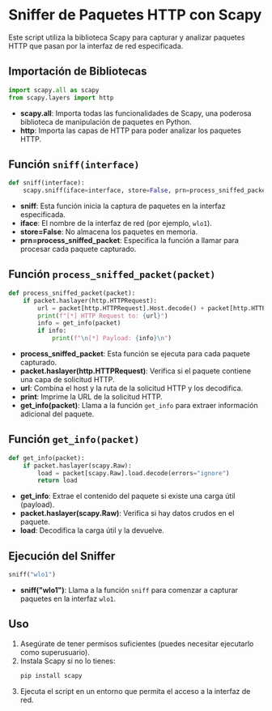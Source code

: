 # Sniffer de Paquetes HTTP con Scapy

Este script utiliza la biblioteca Scapy para capturar y analizar paquetes HTTP que pasan por la interfaz de red especificada.

## Importación de Bibliotecas

```python
import scapy.all as scapy
from scapy.layers import http
```

- **scapy.all**: Importa todas las funcionalidades de Scapy, una poderosa biblioteca de manipulación de paquetes en Python.
- **http**: Importa las capas de HTTP para poder analizar los paquetes HTTP.

## Función `sniff(interface)`

```python
def sniff(interface):
    scapy.sniff(iface=interface, store=False, prn=process_sniffed_packet)
```

- **sniff**: Esta función inicia la captura de paquetes en la interfaz especificada.
- **iface**: El nombre de la interfaz de red (por ejemplo, `wlo1`).
- **store=False**: No almacena los paquetes en memoria.
- **prn=process_sniffed_packet**: Especifica la función a llamar para procesar cada paquete capturado.

## Función `process_sniffed_packet(packet)`

```python
def process_sniffed_packet(packet):
    if packet.haslayer(http.HTTPRequest):
        url = packet[http.HTTPRequest].Host.decode() + packet[http.HTTPRequest].Path.decode()
        print(f"[*] HTTP Request to: {url}")
        info = get_info(packet)
        if info:
            print(f"\n[*] Payload: {info}\n")
```

- **process_sniffed_packet**: Esta función se ejecuta para cada paquete capturado.
- **packet.haslayer(http.HTTPRequest)**: Verifica si el paquete contiene una capa de solicitud HTTP.
- **url**: Combina el host y la ruta de la solicitud HTTP y los decodifica.
- **print**: Imprime la URL de la solicitud HTTP.
- **get_info(packet)**: Llama a la función `get_info` para extraer información adicional del paquete.

## Función `get_info(packet)`

```python
def get_info(packet):
    if packet.haslayer(scapy.Raw):
        load = packet[scapy.Raw].load.decode(errors="ignore")
        return load
```

- **get_info**: Extrae el contenido del paquete si existe una carga útil (payload).
- **packet.haslayer(scapy.Raw)**: Verifica si hay datos crudos en el paquete.
- **load**: Decodifica la carga útil y la devuelve.

## Ejecución del Sniffer

```python
sniff("wlo1")
```

- **sniff("wlo1")**: Llama a la función `sniff` para comenzar a capturar paquetes en la interfaz `wlo1`.

## Uso

1. Asegúrate de tener permisos suficientes (puedes necesitar ejecutarlo como superusuario).
2. Instala Scapy si no lo tienes:
   ```bash
   pip install scapy
   ```
3. Ejecuta el script en un entorno que permita el acceso a la interfaz de red.
